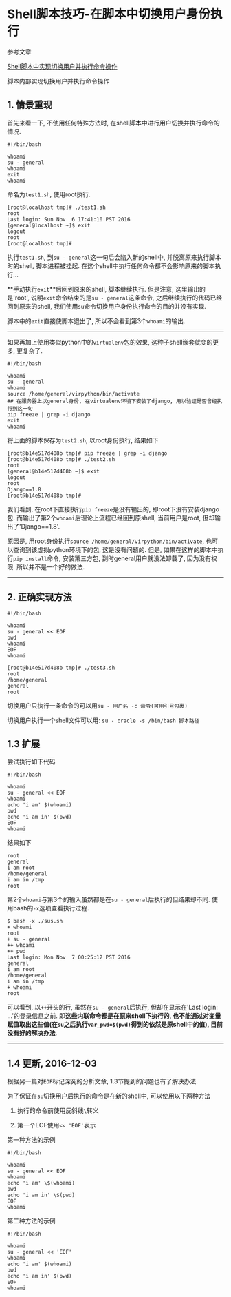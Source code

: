 # Shell脚本技巧-在脚本中切换用户身份执行

参考文章

[Shell脚本中实现切换用户并执行命令操作](http://www.jb51.net/article/59255.htm)

脚本内部实现切换用户并执行命令操作

## 1. 情景重现

首先来看一下, 不使用任何特殊方法时, 在shell脚本中进行用户切换并执行命令的情况.

```shell
#!/bin/bash

whoami
su - general
whoami
exit
whoami
```

命名为`test1.sh`, 使用root执行.

```
[root@localhost tmp]# ./test1.sh
root
Last login: Sun Nov  6 17:41:10 PST 2016
[general@localhost ~]$ exit
logout
root
[root@localhost tmp]# 
```

执行`test1.sh`, 到`su - general`这一句后会陷入新的shell中, 并脱离原来执行脚本时的shell, 脚本进程被挂起. 在这个shell中执行任何命令都不会影响原来的脚本执行...

**手动执行`exit`**后回到原来的shell, 脚本继续执行. 但是注意, 这里输出的是'root', 说明`exit`命令结束的是`su - general`这条命令, 之后继续执行的代码已经回到原来的shell, 我们使用`su`命令切换用户身份执行命令的目的并没有实现.

脚本中的`exit`直接使脚本退出了, 所以不会看到第3个`whoami`的输出.

------

如果再加上使用类似python中的`virtualenv`包的效果, 这种子shell嵌套就变的更多, 更复杂了.

```shell
#!/bin/bash

whoami
su - general
whoami
source /home/general/virpython/bin/activate
## 在服务器上以general身份, 在virtualenv环境下安装了django, 用以验证是否曾经执行到这一句
pip freeze | grep -i django
exit
whoami
```

将上面的脚本保存为`test2.sh`, 以root身份执行, 结果如下

```log
[root@b14e517d408b tmp]# pip freeze | grep -i django
[root@b14e517d408b tmp]# ./test2.sh 
root
[general@b14e517d408b ~]$ exit
logout
root
Django==1.8
[root@b14e517d408b tmp]# 
```

我们看到, 在root下直接执行`pip freeze`是没有输出的, 即root下没有安装django包. 而输出了第2个`whoami`后理论上流程已经回到原shell, 当前用户是root, 但却输出了'Django==1.8'.

原因是, 用root身份执行`source /home/general/virpython/bin/activate`, 也可以查询到该虚拟python环境下的包, 这是没有问题的. 但是, 如果在这样的脚本中执行`pip install`命令, 安装第三方包, 到时general用户就没法卸载了, 因为没有权限. 所以并不是一个好的做法.

------

## 2. 正确实现方法

```shell
#!/bin/bash

whoami
su - general << EOF
pwd
whoami
EOF
whoami
```

```
[root@b14e517d408b tmp]# ./test3.sh 
root
/home/general
general
root
```

切换用户只执行一条命令的可以用`su - 用户名 -c 命令(可用引号包裹)`

切换用户执行一个shell文件可以用: `su - oracle -s /bin/bash 脚本路径`

## 1.3 扩展

尝试执行如下代码

```
#!/bin/bash

whoami
su - general << EOF
whoami
echo 'i am' $(whoami)
pwd
echo 'i am in' $(pwd)
EOF
whoami
```

结果如下

```
root
general
i am root
/home/general
i am in /tmp
root
```

第2个`whoami`与第3个的输入虽然都是在`su - general`后执行的但结果却不同. 使用bash的`-x`选项查看执行过程.

```
$ bash -x ./sus.sh 
+ whoami
root
+ su - general
++ whoami
++ pwd
Last login: Mon Nov  7 00:25:12 PST 2016
general
i am root
/home/general
i am in /tmp
+ whoami
root
```

可以看到, 以`++`开头的行, 虽然在`su - general`后执行, 但却在显示在'Last login: ...'的登录信息之前. 即**这些内联命令都是在原来shell下执行的, 也不能通过对变量赋值取出这些值(在`su`之后执行`var_pwd=$(pwd)`得到的依然是原shell中的值), 目前没有好的解决办法**.

------

## 1.4 更新, 2016-12-03

根据另一篇对`EOF`标记深究的分析文章, 1.3节提到的问题也有了解决办法. 

为了保证在`su`切换用户后执行的命令是在新的shell中, 可以使用以下两种方法

1. 执行的命令前使用反斜线`\`转义

2. 第一个EOF使用`<< 'EOF'`表示

第一种方法的示例

```
#!/bin/bash

whoami
su - general << EOF
whoami
echo 'i am' \$(whoami)
pwd
echo 'i am in' \$(pwd)
EOF
whoami
```

第二种方法的示例

```
#!/bin/bash

whoami
su - general << 'EOF'
whoami
echo 'i am' $(whoami)
pwd
echo 'i am in' $(pwd)
EOF
whoami
```